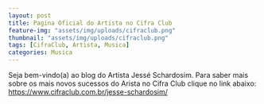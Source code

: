 ```yaml
---
layout: post
title: Pagina Oficial do Artista no Cifra Club
feature-img: "assets/img/uploads/cifraclub.png"
thumbnail: "assets/img/uploads/cifraclub.png"
tags: [CifraClub, Artista, Musica]
categories: Musica
---
```



Seja bem-vindo(a) ao blog do Artista Jessé Schardosim.
Para saber mais sobre os mais novos sucessos do Arista no Cifra Club clique no link abaixo:
<a href="https://www.cifraclub.com.br/jesse-schardosim/" target="_blank">https://www.cifraclub.com.br/jesse-schardosim/</a>
